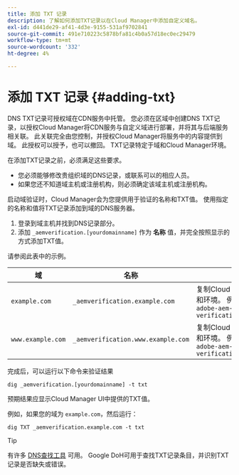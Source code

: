 ```yaml
---
title: 添加 TXT 记录
description: 了解如何添加TXT记录以在Cloud Manager中添加自定义域名。
exl-id: d441de29-af41-4d3e-9155-531af9702841
source-git-commit: 491e710223c5878bfa81c4b0a57d18ec0ec29479
workflow-type: tm+mt
source-wordcount: '332'
ht-degree: 4%

---
```


# 添加 TXT 记录 {#adding-txt}

DNS TXT记录可授权域在CDN服务中托管。 您必须在区域中创建DNS TXT记录，以授权Cloud Manager将CDN服务与自定义域进行部署，并将其与后端服务相关联。 此关联完全由您控制，并授权Cloud Manager将服务中的内容提供到域。 此授权可以授予，也可以撤回。 TXT记录特定于域和Cloud Manager环境。

在添加TXT记录之前，必须满足这些要求。

* 您必须能够修改贵组织域的DNS记录，或联系可以的相应人员。
* 如果您还不知道域主机或注册机构，则必须确定该域主机或注册机构。

启动域验证时，Cloud Manager会为您提供用于验证的名称和TXT值。 使用指定的名称和值将TXT记录添加到域的DNS服务器。

1. 登录到域主机并找到DNS记录部分。
1. 添加 `_aemverification.[yourdomainname]` 作为 **名称** 值，并完全按照显示的方式添加TXT值。

请参阅此表中的示例。

| 域 | 名称 | TXT值 |
|--- |--- |---|
| `example.com` | `_aemverification.example.com` | 复制Cloud Manager UI中显示的整个值。 这特定于域和环境。 例如：<br>`adobe-aem-verification=example.com/[program]/[env]/..*` |
| `www.example.com` | `_aemverification.www.example.com` | 复制Cloud Manager UI中显示的整个值。 这特定于域和环境。 例如：<br>`adobe-aem-verification=www.example.com/[program]/[env]/..*` |

完成后，可以运行以下命令来验证结果

```shell
dig _aemverification.[yourdomainname] -t txt
```

预期结果应显示Cloud Manager UI中提供的TXT值。

例如，如果您的域为 `example.com`，然后运行：

```shell
dig TXT _aemverification.example.com -t txt
```

>[!TIP]
>
>有许多 [DNS查找工具](https://www.ultratools.com/tools/dnsLookup) 可用。 Google DoH可用于查找TXT记录条目，并识别TXT记录是否缺失或错误。
